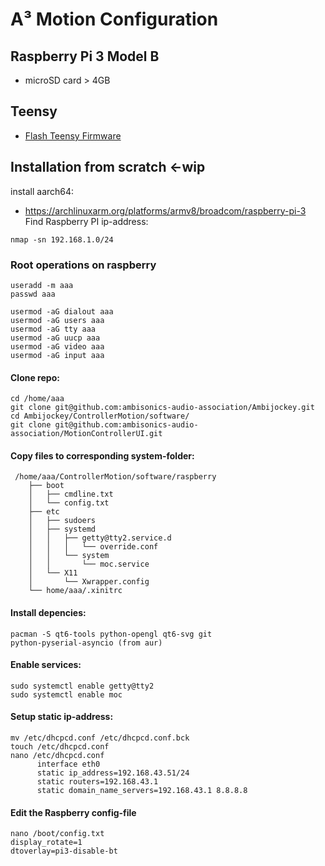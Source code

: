 # A³ Motion Configuration
## Raspberry Pi 3 Model B
- microSD card > 4GB

## Teensy
- [Flash Teensy Firmware](https://doc.a3-audio.com/development/flashTeensy.html) 

## Installation from scratch <-wip
install aarch64:
- https://archlinuxarm.org/platforms/armv8/broadcom/raspberry-pi-3
Find Raspberry PI ip-address:
```
nmap -sn 192.168.1.0/24
```

### Root operations on raspberry
```
useradd -m aaa
passwd aaa

usermod -aG dialout aaa
usermod -aG users aaa
usermod -aG tty aaa
usermod -aG uucp aaa
usermod -aG video aaa
usermod -aG input aaa
```
#### Clone repo:
```
cd /home/aaa
git clone git@github.com:ambisonics-audio-association/Ambijockey.git
cd Ambijockey/ControllerMotion/software/
git clone git@github.com:ambisonics-audio-association/MotionControllerUI.git
``` 
#### Copy files to corresponding system-folder:
```
 /home/aaa/ControllerMotion/software/raspberry
    ├── boot
    │   ├── cmdline.txt
    │   └── config.txt
    ├── etc
    │   ├── sudoers
    │   ├── systemd
    │   │   ├── getty@tty2.service.d
    │   │   │   └── override.conf
    │   │   └── system
    │   │       └── moc.service
    │   └── X11
    │       └── Xwrapper.config
	└── home/aaa/.xinitrc
```
#### Install depencies:
``` 
pacman -S qt6-tools python-opengl qt6-svg git
python-pyserial-asyncio (from aur)
``` 
#### Enable services:
``` 
sudo systemctl enable getty@tty2
sudo systemctl enable moc
``` 
#### Setup static ip-address:
``` 
mv /etc/dhcpcd.conf /etc/dhcpcd.conf.bck
touch /etc/dhcpcd.conf
nano /etc/dhcpcd.conf
	  interface eth0
	  static ip_address=192.168.43.51/24
	  static routers=192.168.43.1
	  static domain_name_servers=192.168.43.1 8.8.8.8
``` 
#### Edit the Raspberry config-file
```
nano /boot/config.txt
display_rotate=1
dtoverlay=pi3-disable-bt
```